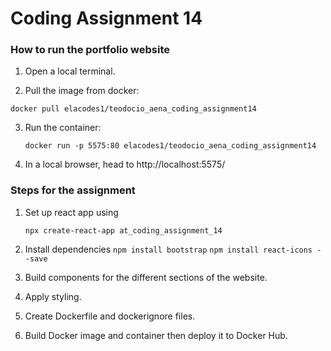 # Coding Assignment 14
### How to run the portfolio website
1. Open a local terminal.

2. Pull the image from docker:

 `docker pull elacodes1/teodocio_aena_coding_assignment14`

3. Run the container:

    `docker run -p 5575:80 elacodes1/teodocio_aena_coding_assignment14`

4. In a local browser, head to http://localhost:5575/

### Steps for the assignment
1. Set up react app using

    `npx create-react-app at_coding_assignment_14`

2. Install dependencies
    `npm install bootstrap`
    `npm install react-icons --save`

3. Build components for the different sections of the website.

4. Apply styling.

5. Create Dockerfile and dockerignore files.

6. Build Docker image and container then deploy it to Docker Hub.